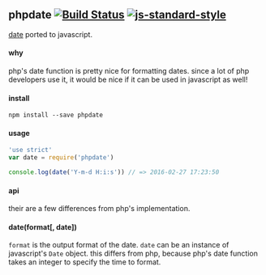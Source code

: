 ## phpdate [![Build Status](https://travis-ci.org/nkcmr/phpdate.svg?branch=master)](https://travis-ci.org/nkcmr/phpdate) [![js-standard-style](https://img.shields.io/badge/code%20style-standard-brightgreen.svg)](http://standardjs.com/)

[date](https://secure.php.net/manual/en/function.date.php) ported to javascript. 

#### why

php's date function is pretty nice for formatting dates. since a lot of php developers use it, it would be nice if it can be used in javascript as well!

#### install

```
npm install --save phpdate
```

#### usage

```javascript
'use strict'
var date = require('phpdate')

console.log(date('Y-m-d H:i:s')) // => 2016-02-27 17:23:50
```

#### api

their are a few differences from php's implementation.

#### date(format[, date])

`format` is the output format of the date. `date` can be an instance of javascript's `Date` object. this differs from php, because php's date function takes an integer to specify the time to format.